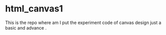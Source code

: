 # html_canvas1
This is the repo where am I put the experiment code of canvas design just a basic and advance .
